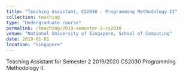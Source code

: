 ```yaml
---
title: "Teaching Assistant, CS2030 - Programming Methodology II"
collection: teaching
type: "Undergraduate course"
permalink: /teaching/2019-semester-2-cs2030
venue: "National University of Singapore, School of Computing"
date: 2019-01-01
location: "Singapore"
---
```


Teaching Assistant for Semester 2 2019/2020 CS2030 Programming Methodology II.
